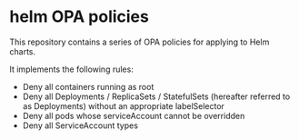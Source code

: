 # helm OPA policies

This repository contains a series of OPA policies for applying to Helm charts.

It implements the following rules:

 - Deny all containers running as root
 - Deny all Deployments / ReplicaSets / StatefulSets (hereafter referred to as Deployments) without an appropriate labelSelector
 - Deny all pods whose serviceAccount cannot be overridden
 - Deny all ServiceAccount types
